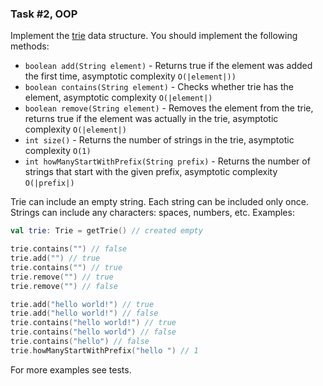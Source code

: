 ### Task #2, OOP

Implement the [trie](https://en.wikipedia.org/wiki/Trie) data structure. 
You should implement the following methods:

- `boolean add(String element)` - Returns true if the element was added the first time, asymptotic complexity `O(|element|))`
- `boolean contains(String element)` - Checks whether trie has the element, asymptotic complexity `O(|element|)`
- `boolean remove(String element)` - Removes the element from the trie, returns true if the element was actually in the trie, asymptotic complexity `O(|element|)`
- `int size()` - Returns the number of strings in the trie, asymptotic complexity `O(1)`
- `int howManyStartWithPrefix(String prefix)` - Returns the number of strings that start with the given prefix, asymptotic complexity `O(|prefix|)`

Trie can include an empty string. Each string can be included only once. Strings can include any characters: spaces, 
numbers, etc. Examples:
```kotlin
val trie: Trie = getTrie() // created empty

trie.contains("") // false
trie.add("") // true
trie.contains("") // true
trie.remove("") // true
trie.remove("") // false

trie.add("hello world!") // true
trie.add("hello world!") // false
trie.contains("hello world!") // true
trie.contains("hello world") // false
trie.contains("hello") // false
trie.howManyStartWithPrefix("hello ") // 1
```
For more examples see tests.

